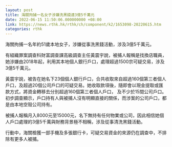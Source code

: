 ```yaml
---
layout: post
title: 海關拘捕一名女子涉嫌洗黑錢達3億5千萬元　
date: 2022-06-15 11:50:06.000000000 +08:00
link: https://news.rthk.hk/rthk/ch/component/k2/1653098-20220615.htm
categories: rthk
---
```


海關拘捕一名年約51歲本地女子，涉嫌從事洗黑錢活動，涉及3億5千萬元。

有組織罪案調查科財富調查課高級調查主任黃震宇說，被捕人報稱是找換店職員，她涉嫌由2018年起，利用其本地個人銀行戶口，處理超過1500宗可疑交易，涉及3億5千萬元。

黃震宇說，被告在她名下23個個人銀行戶口，合共收取來自超過160個第三者個人戶口，及超過20個公司戶口的可疑交易。她收取款項後，隨即會以現金提取或匯款方式，將資金轉移去分別超過160個第三者個人戶口， 及不少於15間公司戶口。初步調查顯示，戶口持有人與被捕人沒有明顯直接的關係，而涉案的公司戶口，都是由本地空殼公司持有。

被捕人報稱月入8000元至15000元，名下無持有任何物業或公司，因此相信她個人戶口處理的3億5千萬與財務背景極不相稱，涉及從事清洗黑錢活動。

行動中，海關檢獲一部手機及多張銀行卡，可疑交易資金的來源仍在調查中，不排除有更多人被捕。
